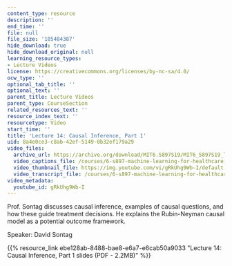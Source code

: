 ```yaml
---
content_type: resource
description: ''
end_time: ''
file: null
file_size: '185484387'
hide_download: true
hide_download_original: null
learning_resource_types:
- Lecture Videos
license: https://creativecommons.org/licenses/by-nc-sa/4.0/
ocw_type: ''
optional_tab_title: ''
optional_text: ''
parent_title: Lecture Videos
parent_type: CourseSection
related_resources_text: ''
resource_index_text: ''
resourcetype: Video
start_time: ''
title: 'Lecture 14: Causal Inference, Part 1'
uid: 8a4e0ce3-c8ab-42ef-5149-0b32ef179a29
video_files:
  archive_url: https://archive.org/download/MIT6.S897S19/MIT6_S897S19_lec14_300k.mp4
  video_captions_file: /courses/6-s897-machine-learning-for-healthcare-spring-2019/bb999fb3c0be5be89de282cd7735704c_gRkUhg9Wb-I.vtt
  video_thumbnail_file: https://img.youtube.com/vi/gRkUhg9Wb-I/default.jpg
  video_transcript_file: /courses/6-s897-machine-learning-for-healthcare-spring-2019/a1643daf9f066a55dc4fe9912a243278_gRkUhg9Wb-I.pdf
video_metadata:
  youtube_id: gRkUhg9Wb-I
---
```


Prof. Sontag discusses causal inference, examples of causal questions, and how these guide treatment decisions. He explains the Rubin-Neyman causal model as a potential outcome framework.

Speaker: David Sontag

{{% resource_link ebe128ab-8488-bae8-e6a7-e6cab50a9033 "Lecture 14: Causal Inference, Part 1 slides (PDF - 2.2MB)" %}}

